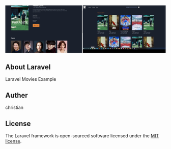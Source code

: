 <img src="https://github.com/christianraymond/themoviedb/blob/master/public/img/themdb.png" alt="imgscreenshot">





## About Laravel

Laravel Movies Example

## Auther
christian

## License

The Laravel framework is open-sourced software licensed under the [MIT license](https://opensource.org/licenses/MIT).
